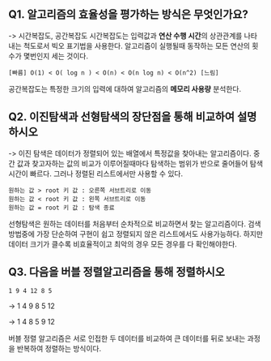 ## Q1. 알고리즘의 효율성을 평가하는 방식은 무엇인가요?
-> 시간복잡도, 공간복잡도
시간복잡도는 입력값과 **연산 수행 시간**의 상관관계를 나타내는 척도로서 빅오 표기법을 사용한다. 알고리즘이 실행될때 동작하는 모든 연산의 횟수가 몇번인지 세는 것이다.
```
[빠름] O(1) < O( log n ) < O(n) < O(n log n) < O(n^2) [느림] 
```
공간복잡도는 특정한 크기의 입력에 대하여 알고리즘의 **메모리 사용량** 분석한다.

## Q2. 이진탐색과 선형탐색의 장단점을 통해 비교하여 설명하시오
-> 이진 탐색은 데이터가 정렬되어 있는 배열에서 특정값을 찾아내는 알고리즘이다. 중간 값과 찾고자하는 값의 비교가 이루어질때마다 탐색하는 범위가 반으로 줄어들어 탐색시간이 빠르다. 그러나 정렬된 리스트에서만 사용할 수 있다.
```
원하는 값 > root 키 값 : 오른쪽 서브트리로 이동
원하는 값 < root 키 값 : 왼쪽 서브트리로 이동
원하는 값 = root 키 값 : 탐색 종료
```

선형탐색은 원하는 데이터를 처음부터 순차적으로 비교하면서 찾는 알고리즘이다. 검색 방법중에 가장 단순하여 구현이 쉽고 정렬되지 않은 리스트에서도 사용가능하다. 하지만 데이터 크기가 클수록 비효율적이고 최악의 경우 모든 경우를 다 확인해야한다.

## Q3. 다음을 버블 정렬알고리즘을 통해 정렬하시오
	1 9 4 12 8 5
 
-> 1 4 9 8 5 12

-> 1 4 8 5 9 12

버블 정렬 알고리즘은 서로 인접한 두 데이터를 비교하여 큰 데이터를 뒤로 보내는 과정을 반복하여 정렬하는 방식이다.
